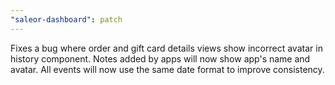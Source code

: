 ```yaml
---
"saleor-dashboard": patch
---
```


Fixes a bug where order and gift card details views show incorrect avatar in history component. Notes added by apps will now show app's name and avatar. All events will now use the same date format to improve consistency. 
